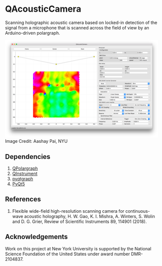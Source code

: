 # QAcousticCamera

Scanning holographic acoustic camera based on 
locked-in detection of the signal from a microphone
that is scanned across the field of view by an
Arduino-driven polargraph.

<img src="docs/QAcousticCamera.png" width="500" alt="Acoustic camera interface">
Image Credit: Aashay Pai, NYU

## Dependencies
1. [QPolargraph](https://github.com/davidgrier/QPolargraph/)
2. [QInstrument](https://github.com/davidgrier/QInstrument/)
3. [pyqtgraph](https://pyqtgraph.org/)
4. [PyQt5](https://pypi.org/project/PyQt5/)

## References
1. Flexible wide-field high-resolution scanning camera for continuous-wave acoustic holography, H. W. Gao, K. I. Mishra, A. Winters, S. Wolin and D. G. Grier, Review of Scientific Instruments 89, 114901 (2018).

## Acknowledgements

Work on this project at New York University is supported by
the National Science Foundation of the United States under
award number DMR-2104837.
